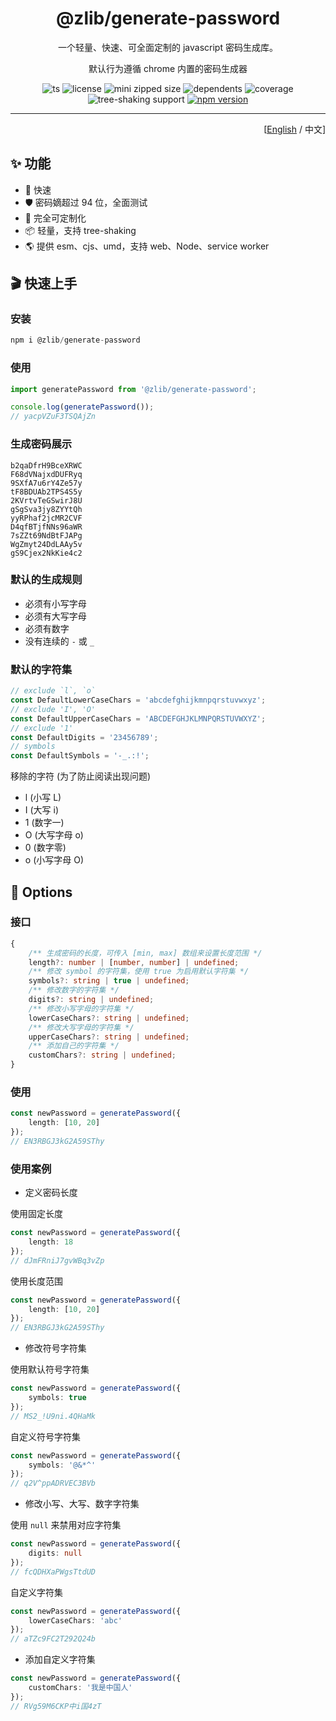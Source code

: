 <div align='center'>

# @zlib/generate-password

一个轻量、快速、可全面定制的 javascript 密码生成库。

默认行为遵循 chrome 内置的密码生成器

![ts](https://badgen.net/badge/-/TypeScript/blue?icon=typescript&label)
![license](https://badgen.net/github/license/ZxBing0066/zlib)
![mini zipped size](https://img.shields.io/bundlephobia/minzip/@zlib/generate-password)
![dependents](https://badgen.net/npm/dependents/@zlib/generate-password)
![coverage](https://badgen.net/badge/coverage/100%25/green)
![tree-shaking support](https://badgen.net/bundlephobia/tree-shaking/@zlib/generate-password)
[![npm version](https://badgen.net/npm/v/@zlib/generate-password)](https://www.npmjs.com/package/@zlib/generate-password)

</div>

<hr/>

<div align='right'>

[[English](README.md) / 中文]

</div>

## ✨ 功能

-   🚀 快速
-   🛡 密码嫡超过 94 位，全面测试
-   🎨 完全可定制化
-   📦 轻量，支持 tree-shaking
-   🌎 提供 esm、cjs、umd，支持 web、Node、service worker

## 🎬 快速上手

### 安装

```js
npm i @zlib/generate-password
```

### 使用

```ts
import generatePassword from '@zlib/generate-password';

console.log(generatePassword());
// yacpVZuF3TSQAjZn
```

### 生成密码展示

```
b2qaDfrH9BceXRWC
F68dVNajxdDUFRyq
9SXfA7u6rY4Ze57y
tF8BDUAb2TPS4S5y
2KVrtvTeGSwirJ8U
gSgSva3jy8ZYYtQh
yyRPhaf2jcMR2CVF
D4qfBTjfNNs96aWR
7sZZt69NdBtFJAPg
WgZmyt24DdLAAy5v
gS9Cjex2NkKie4c2
```

### 默认的生成规则

-   必须有小写字母
-   必须有大写字母
-   必须有数字
-   没有连续的 `-` 或 `_`

### 默认的字符集

```ts
// exclude `l`, `o`
const DefaultLowerCaseChars = 'abcdefghijkmnpqrstuvwxyz';
// exclude 'I', 'O'
const DefaultUpperCaseChars = 'ABCDEFGHJKLMNPQRSTUVWXYZ';
// exclude '1'
const DefaultDigits = '23456789';
// symbols
const DefaultSymbols = '-_.:!';
```

移除的字符 (为了防止阅读出现问题)

-   l (小写 L)
-   I (大写 i)
-   1 (数字一)
-   O (大写字母 o)
-   0 (数字零)
-   o (小写字母 O)

## 🎨 Options

### 接口

```ts
{
    /** 生成密码的长度，可传入 [min, max] 数组来设置长度范围 */
    length?: number | [number, number] | undefined;
    /** 修改 symbol 的字符集，使用 true 为启用默认字符集 */
    symbols?: string | true | undefined;
    /** 修改数字的字符集 */
    digits?: string | undefined;
    /** 修改小写字母的字符集 */
    lowerCaseChars?: string | undefined;
    /** 修改大写字母的字符集 */
    upperCaseChars?: string | undefined;
    /** 添加自己的字符集 */
    customChars?: string | undefined;
}
```

### 使用

```ts
const newPassword = generatePassword({
    length: [10, 20]
});
// EN3RBGJ3kG2A59SThy
```

### 使用案例

-   定义密码长度

使用固定长度

```ts
const newPassword = generatePassword({
    length: 18
});
// dJmFRniJ7gvWBq3vZp
```

使用长度范围

```ts
const newPassword = generatePassword({
    length: [10, 20]
});
// EN3RBGJ3kG2A59SThy
```

-   修改符号字符集

使用默认符号字符集

```ts
const newPassword = generatePassword({
    symbols: true
});
// MS2_!U9ni.4QHaMk
```

自定义符号字符集

```ts
const newPassword = generatePassword({
    symbols: '@&*^'
});
// q2V^ppADRVEC3BVb
```

-   修改小写、大写、数字字符集

使用 `null` 来禁用对应字符集

```ts
const newPassword = generatePassword({
    digits: null
});
// fcQDHXaPWgsTtdUD
```

自定义字符集

```ts
const newPassword = generatePassword({
    lowerCaseChars: 'abc'
});
// aTZc9FC2T292Q24b
```

-   添加自定义字符集

```ts
const newPassword = generatePassword({
    customChars: '我是中国人'
});
// RVg59M6CKP中i国4zT
```
